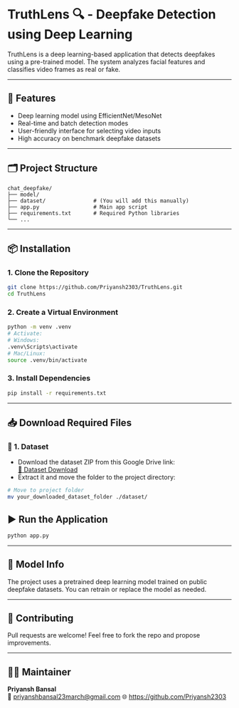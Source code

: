 # TruthLens 🔍 - Deepfake Detection using Deep Learning

TruthLens is a deep learning-based application that detects deepfakes using a pre-trained model. The system analyzes facial features and classifies video frames as real or fake.

---

## 🚀 Features

- Deep learning model using EfficientNet/MesoNet
- Real-time and batch detection modes
- User-friendly interface for selecting video inputs
- High accuracy on benchmark deepfake datasets

---

## 🗂️ Project Structure

```
chat_deepfake/
├── model/                  
├── dataset/               # (You will add this manually)
├── app.py                 # Main app script
├── requirements.txt       # Required Python libraries
└── ...
```

---

## 📦 Installation

### 1. Clone the Repository

```bash
git clone https://github.com/Priyansh2303/TruthLens.git
cd TruthLens
```

### 2. Create a Virtual Environment

```bash
python -m venv .venv
# Activate:
# Windows:
.venv\Scripts\activate
# Mac/Linux:
source .venv/bin/activate
```

### 3. Install Dependencies

```bash
pip install -r requirements.txt
```

---

## 📥 Download Required Files

### 🔹 1. Dataset

- Download the dataset ZIP from this Google Drive link:  
  [📁 Dataset Download](https://drive.google.com/drive/folders/1l6KonD5HLDKdkI1iv2733A2F2teZyhhl?usp=sharing)
- Extract it and move the folder to the project directory:

```bash
# Move to project folder
mv your_downloaded_dataset_folder ./dataset/
```


## ▶️ Run the Application

```bash
python app.py
```

---

## 🧠 Model Info

The project uses a pretrained deep learning model trained on public deepfake datasets. You can retrain or replace the model as needed.

---

## 🤝 Contributing

Pull requests are welcome! Feel free to fork the repo and propose improvements.

---


## 🙋‍♂️ Maintainer

**Priyansh Bansal**  
📧 priyanshbansal23march@gmail.com 
🌐 https://github.com/Priyansh2303
